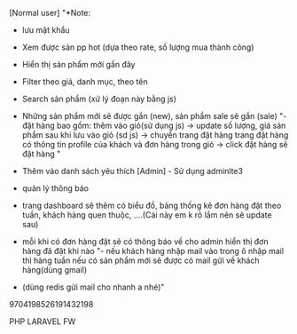 [Normal user] 	"*Note: 
-  lưu mật khẩu	
- Xem được sản pp hot (dựa theo rate, số lượng mua thành công)	
- Hiển thị sản phẩm mới gần đây 	
- Filter theo giá, danh mục, theo tên	
- Search sản phẩm (xử lý đoạn này bằng js)	
	
- Những sản phẩm mới sẽ được gắn (new), sản phẩm sale sẽ gắn (sale)	
"- đặt hàng bao gồm: thêm vào giỏ(sử dụng js) -> update số lượng, giá sản phẩm sau khi lưu vào giỏ (sd js) 
-> chuyển trang đặt hàng trang đặt hàng có thông tin profile của khách và đơn hàng trong giỏ -> click đặt hàng sẽ đặt hàng
"	

-  Thêm vào danh sách yêu thích	
[Admin]  - Sử dụng adminlte3	
	
- quản lý thông báo	
- trang dashboard sẽ thêm có biểu đồ, bảng thống kê đơn hàng đặt theo tuần, khách hàng quen thuộc, ....(Cái này em k rõ lắm nên sẽ update sau)	
- mỗi khi có đơn hàng đặt sẽ có thông báo về cho admin hiển thị đơn hàng đã đặt khi nào	
"- nếu khách hàng nhập mail vào trong ô nhập mail thì hàng tuần nếu có sản phẩm mới sẽ được có mail gửi về khách hàng(dùng gmail)
 - (dùng redis gửi mail cho nhanh a nhé)"		



9704198526191432198










PHP
LARAVEL FW
























































